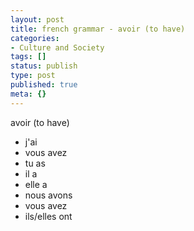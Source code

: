 ```yaml
---
layout: post
title: french grammar - avoir (to have)
categories:
- Culture and Society
tags: []
status: publish
type: post
published: true
meta: {}
---
```

avoir (to have)

- j'ai
- vous avez 
- tu as 
- il a 
- elle a 
- nous avons 
- vous avez 
- ils/elles ont
